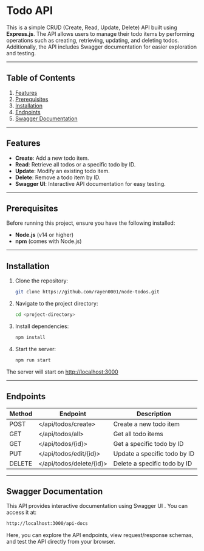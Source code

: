 # Todo API

This is a simple CRUD (Create, Read, Update, Delete) API built using **Express.js**. The API allows users to manage their todo items by performing operations such as creating, retrieving, updating, and deleting todos. Additionally, the API includes Swagger documentation for easier exploration and testing.

---

## Table of Contents

1. [Features](#features)
2. [Prerequisites](#prerequisites)
3. [Installation](#installation)
4. [Endpoints](#endpoints)
5. [Swagger Documentation](#swagger-documentation)


---

## Features

- **Create**: Add a new todo item.
- **Read**: Retrieve all todos or a specific todo by ID.
- **Update**: Modify an existing todo item.
- **Delete**: Remove a todo item by ID.
- **Swagger UI**: Interactive API documentation for easy testing.

---

## Prerequisites

Before running this project, ensure you have the following installed:

- **Node.js** (v14 or higher)
- **npm** (comes with Node.js)

---

## Installation

1. Clone the repository:
   ```bash
   git clone https://github.com/rayen0001/node-todos.git
   ```
2. Navigate to the project directory:
   ```bash
   cd <project-directory>
   ```
3. Install dependencies:
    ```bash
    npm install
    ```
4. Start the server:
    ```bash
    npm run start
    ```
The server will start on <http://localhost:3000>

---

## Endpoints

|Method|Endpoint|Description|
|---|---|---|
|POST|</api/todos/create>|Create a new todo item
|GET|</api/todos/all>|Get all todo items
|GET|</api/todos/{id}>|Get a specific todo by ID
|PUT|</api/todos/edit/{id}>|Update a specific todo by ID
|DELETE|</api/todos/delete/{id}>|Delete a specific todo by ID

---

## Swagger Documentation
This API provides interactive documentation using Swagger UI . You can access it at:
```bash
http://localhost:3000/api-docs
```
Here, you can explore the API endpoints, view request/response schemas, and test the API directly from your browser.

